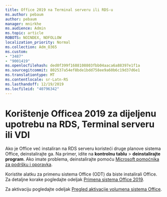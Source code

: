 ```yaml
---
title: Office 2019 na Terminal serveru ili RDS-u
ms.author: pebaum
author: pebaum
manager: mnirkhe
ms.audience: Admin
ms.topic: article
ROBOTS: NOINDEX, NOFOLLOW
localization_priority: Normal
ms.collection: Adm_O365
ms.custom:
- "3487"
- "9001419"
ms.openlocfilehash: ded0f399f1688108803fbb04aaca6a88397e1f1a
ms.sourcegitcommit: 802537a54ef8bde1bdd758ee9a60b6c19d37d6e1
ms.translationtype: MT
ms.contentlocale: sr-Latn-RS
ms.lasthandoff: 12/19/2019
ms.locfileid: "40796342"
---
```

# <a name="deploying-office-2019-for-shared-use-on-rds-terminal-server-or-vdi"></a>Korištenje Officea 2019 za dijeljenu upotrebu na RDS, Terminal serveru ili VDI

Ako je Office već instaliran na RDS serveru koristeći druge planove sistema Office, deinstalirajte ga. Na primer, idite na **kontrolnu tablu** > **deinstalirajte program**. Ako imate problema, deinstalirajte pomoću [Microsoft pomoćnika za podršku i oporavka](https://aka.ms/SARA-OfficeUninstall-Alchemy). 

Koristite alatku za primenu sistema Office (ODT) da biste instalirali Office. Za detaljne korake pogledajte odeljak [Primena sistema Office 2019](https://docs.microsoft.com/deployoffice/office2019/deploy).

Za aktivaciju pogledajte odeljak [Pregled aktivacije volumena sistema Office](https://docs.microsoft.com/deployoffice/vlactivation/plan-volume-activation-of-office).